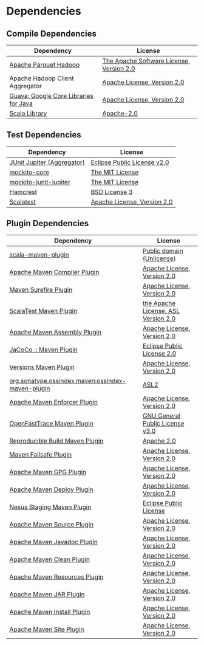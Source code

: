 <!-- @formatter:off -->
# Dependencies

## Compile Dependencies

| Dependency                                 | License                                       |
| ------------------------------------------ | --------------------------------------------- |
| [Apache Parquet Hadoop][0]                 | [The Apache Software License, Version 2.0][1] |
| Apache Hadoop Client Aggregator            | [Apache License, Version 2.0][2]              |
| [Guava: Google Core Libraries for Java][3] | [Apache License, Version 2.0][1]              |
| [Scala Library][5]                         | [Apache-2.0][6]                               |

## Test Dependencies

| Dependency                              | License                          |
| -------------------------------         | -------------------------------- |
| [JUnit Jupiter (Aggregator)][7]         | [Eclipse Public License v2.0][8] |
| [mockito-core][9]                       | [The MIT License][10]            |
| [mockito-junit-jupiter][9]              | [The MIT License][10]            |
| [Hamcrest][13]                          | [BSD License 3][14]              |
| [Scalatest](https://www.scalatest.org/) | [Apache License, Version 2.0][1] |

## Plugin Dependencies

| Dependency                                              | License                                   |
| ------------------------------------------------------- | ----------------------------------------- |
| [scala-maven-plugin][17]                                | [Public domain (Unlicense)][18]           |
| [Apache Maven Compiler Plugin][19]                      | [Apache License, Version 2.0][2]          |
| [Maven Surefire Plugin][21]                             | [Apache License, Version 2.0][2]          |
| [ScalaTest Maven Plugin][23]                            | [the Apache License, ASL Version 2.0][24] |
| [Apache Maven Assembly Plugin][25]                      | [Apache License, Version 2.0][2]          |
| [JaCoCo :: Maven Plugin][27]                            | [Eclipse Public License 2.0][28]          |
| [Versions Maven Plugin][29]                             | [Apache License, Version 2.0][2]          |
| [org.sonatype.ossindex.maven:ossindex-maven-plugin][31] | [ASL2][1]                                 |
| [Apache Maven Enforcer Plugin][33]                      | [Apache License, Version 2.0][2]          |
| [OpenFastTrace Maven Plugin][35]                        | [GNU General Public License v3.0][36]     |
| [Reproducible Build Maven Plugin][37]                   | [Apache 2.0][1]                           |
| [Maven Failsafe Plugin][39]                             | [Apache License, Version 2.0][2]          |
| [Apache Maven GPG Plugin][41]                           | [Apache License, Version 2.0][1]          |
| [Apache Maven Deploy Plugin][43]                        | [Apache License, Version 2.0][2]          |
| [Nexus Staging Maven Plugin][45]                        | [Eclipse Public License][46]              |
| [Apache Maven Source Plugin][47]                        | [Apache License, Version 2.0][2]          |
| [Apache Maven Javadoc Plugin][49]                       | [Apache License, Version 2.0][2]          |
| [Apache Maven Clean Plugin][53]                         | [Apache License, Version 2.0][2]          |
| [Apache Maven Resources Plugin][55]                     | [Apache License, Version 2.0][2]          |
| [Apache Maven JAR Plugin][57]                           | [Apache License, Version 2.0][2]          |
| [Apache Maven Install Plugin][59]                       | [Apache License, Version 2.0][1]          |
| [Apache Maven Site Plugin][61]                          | [Apache License, Version 2.0][2]          |

[15]: https://github.com/exasol/project-keeper-maven-plugin
[27]: https://www.eclemma.org/jacoco/index.html
[24]: http://www.apache.org/licenses/LICENSE-2.0
[1]: http://www.apache.org/licenses/LICENSE-2.0.txt
[21]: https://maven.apache.org/surefire/maven-surefire-plugin/
[45]: http://www.sonatype.com/public-parent/nexus-maven-plugins/nexus-staging/nexus-staging-maven-plugin/
[9]: https://github.com/mockito/mockito
[16]: https://opensource.org/licenses/MIT
[39]: https://maven.apache.org/surefire/maven-failsafe-plugin/
[29]: http://www.mojohaus.org/versions-maven-plugin/
[14]: http://opensource.org/licenses/BSD-3-Clause
[19]: https://maven.apache.org/plugins/maven-compiler-plugin/
[41]: http://maven.apache.org/plugins/maven-gpg-plugin/
[55]: https://maven.apache.org/plugins/maven-resources-plugin/
[35]: https://github.com/itsallcode/openfasttrace-maven-plugin
[53]: https://maven.apache.org/plugins/maven-clean-plugin/
[28]: https://www.eclipse.org/legal/epl-2.0/
[5]: https://www.scala-lang.org/
[43]: https://maven.apache.org/plugins/maven-deploy-plugin/
[46]: http://www.eclipse.org/legal/epl-v10.html
[18]: http://unlicense.org/
[6]: https://www.apache.org/licenses/LICENSE-2.0
[37]: http://zlika.github.io/reproducible-build-maven-plugin
[61]: https://maven.apache.org/plugins/maven-site-plugin/
[36]: https://www.gnu.org/licenses/gpl-3.0.html
[0]: https://parquet.apache.org
[2]: https://www.apache.org/licenses/LICENSE-2.0.txt
[23]: http://nexus.sonatype.org/oss-repository-hosting.html/scalatest-maven-plugin
[33]: https://maven.apache.org/enforcer/maven-enforcer-plugin/
[10]: https://github.com/mockito/mockito/blob/release/3.x/LICENSE
[8]: https://www.eclipse.org/legal/epl-v20.html
[3]: https://github.com/google/guava/guava
[59]: http://maven.apache.org/plugins/maven-install-plugin/
[7]: https://junit.org/junit5/
[31]: https://sonatype.github.io/ossindex-maven/maven-plugin/
[17]: http://github.com/davidB/scala-maven-plugin
[47]: https://maven.apache.org/plugins/maven-source-plugin/
[13]: http://hamcrest.org/JavaHamcrest/
[49]: https://maven.apache.org/plugins/maven-javadoc-plugin/
[51]: https://github.com/exasol/error-code-crawler-maven-plugin
[57]: https://maven.apache.org/plugins/maven-jar-plugin/
[25]: https://maven.apache.org/plugins/maven-assembly-plugin/
